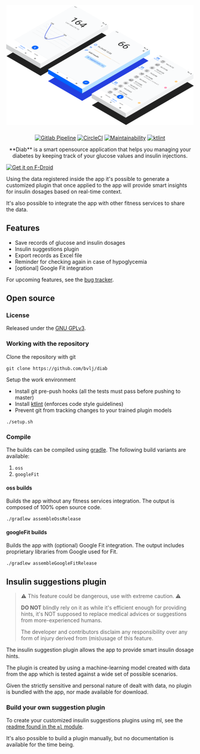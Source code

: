 <h1 align="center">
<a href="https://bvlj.github.io/projects/diab.html">
  <img src="fastlane/metadata/android/en-US/images/featureGraphic.png"/>
</a>
</h1>

<p align="center">
<a href="https://gitlab.com/bvlj/diab/pipelines"><img src="https://gitlab.com/bvlj/diab/badges/staging/build.svg" alt="Gitlab Pipeline"></a>
<a href="https://circleci.com/gh/bvlj/diab/tree/staging"><img src="https://circleci.com/gh/bvlj/diab/tree/staging.svg?style=svg" alt="CircleCI"></a>
<a href="https://codeclimate.com/github/bvlj/diab/maintainability"><img src="https://api.codeclimate.com/v1/badges/017008168f8e5910c7c2/maintainability" alt="Maintainability"></a>
<a href="https://ktlint.github.io/"><img src="https://img.shields.io/badge/code%20style-%E2%9D%A4-FF4081.svg" alt="ktlint"></a>
</p>

<p align="center">
**Diab** is a smart opensource application that helps you managing your diabetes by
keeping track of your glucose values and insulin injections.
</p>

[<img src="https://f-droid.org/badge/get-it-on.png" alt="Get it on F-Droid" height="80">](https://f-droid.org/app/it.diab)

Using the data registered inside the app it's possible to generate a
customized plugin that once applied to the app will provide smart insights
for insulin dosages based on real-time context.

It's also possible to integrate the app with other fitness services to share
the data.

## Features

* Save records of glucose and insulin dosages
* Insulin suggestions plugin
* Export records as Excel file
* Reminder for checking again in case of hypoglycemia
* [optional] Google Fit integration

For upcoming features, see the [bug tracker](https://github.com/bvlj/diab/issues).

## Open source

### License

Released under the [GNU GPLv3](https://www.gnu.org/licenses/gpl-3.0.txt).

### Working with the repository

Clone the repository with git

```shell
git clone https://github.com/bvlj/diab
```

Setup the work environment

* Install git pre-push hooks (all the tests must pass before pushing to master)
* Install [ktlint](https://ktlint.github.io) (enforces code style guidelines)
* Prevent git from tracking changes to your trained plugin models

```shell
./setup.sh
```

### Compile

The builds can be compiled using [gradle](https://gradle.org/).
The following build variants are available:

1. `oss`
2.  `googleFit`

#### oss builds

Builds the app without any fitness services integration.
The output is composed of 100% open source code.

```shell
./gradlew assembleOssRelease
```

#### googleFit builds

Builds the app with (optional) Google Fit integration.
The output includes proprietary libraries from Google used for Fit.

```shell
./gradlew assembleGoogleFitRelease
```

## Insulin suggestions plugin

> :warning: This feature could be dangerous, use with extreme caution. :warning:
>
> **DO NOT** blindly rely on it as while it's efficient enough for
> providing hints, it's NOT supposed to replace medical advices
> or suggestions from more-experienced humans.
>
> The developer and contributors disclaim any responsibility over any
> form of injury derived from (mis)usage of this feature.

The insulin suggestion plugin allows the app to provide smart insulin
dosage hints.

The plugin is created by using a machine-learning model created with data from
the app which is tested against a wide set of possible scenarios.

Given the strictly sensitive and personal nature of dealt with data, no plugin
is bundled with the app, nor made available for download.

### Build your own suggestion plugin

To create your customized insulin suggestions plugins using ml, see the
[readme found in the `ml` module](ml/Readme.md).

It's also possible to build a plugin manually, but no documentation is available for the time being.
